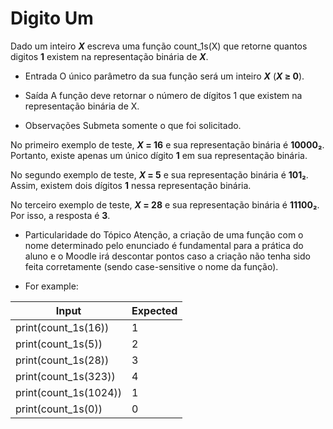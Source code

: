 # Digito Um

Dado um inteiro **_X_** escreva uma função count_1s(X) que retorne quantos digitos **1** existem na representação binária de **_X_**.

* Entrada
O único parâmetro da sua função será um inteiro **_X_** (**_X_ ≥ 0**).

* Saída
A função deve retornar o número de dígitos 1 que existem na representação binária de X.

* Observações
Submeta somente o que foi solicitado.

No primeiro exemplo de teste, **_X_ = 16** e sua representação binária é **10000₂**. Portanto, existe apenas um único dígito **1** em sua representação binária.

No segundo exemplo de teste, **_X_ = 5** e sua representação binária é **101₂**. Assim, existem dois dígitos **1** nessa representação binária.

No terceiro exemplo de teste, **_X_ = 28** e sua representação binária é **11100₂**. Por isso, a resposta é **3**.
* Particularidade do Tópico
Atenção, a criação de uma função com o nome determinado pelo enunciado é fundamental para a prática do aluno e o Moodle irá descontar pontos caso a criação não tenha sido feita corretamente (sendo case-sensitive o nome da função).


* For example:

Input|Expected
-----|--------
print(count_1s(16))|1
print(count_1s(5))|2
print(count_1s(28))|3
print(count_1s(323))|4
print(count_1s(1024))|1
print(count_1s(0))|0

